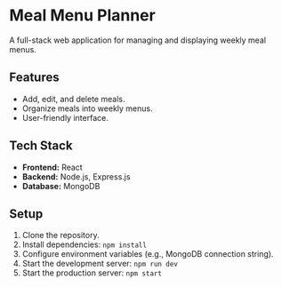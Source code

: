 # Meal Menu Planner

A full-stack web application for managing and displaying weekly meal menus.

## Features

- Add, edit, and delete meals.
- Organize meals into weekly menus.
- User-friendly interface.

## Tech Stack

- **Frontend:** React
- **Backend:** Node.js, Express.js
- **Database:** MongoDB

## Setup

1. Clone the repository.
2. Install dependencies: `npm install`
3. Configure environment variables (e.g., MongoDB connection string).
4. Start the development server: `npm run dev`
5. Start the production server: `npm start` 